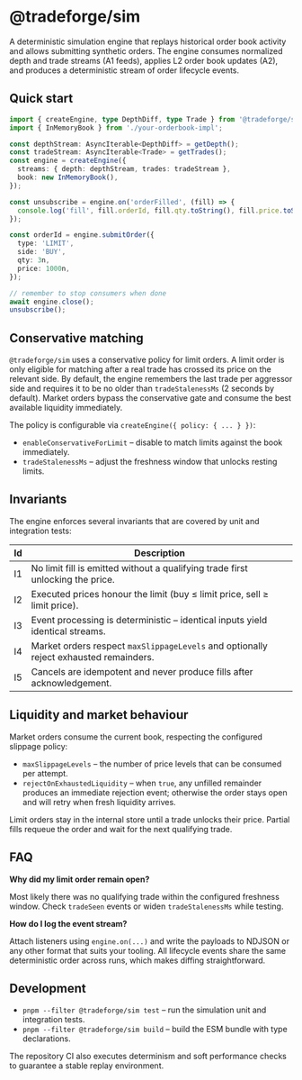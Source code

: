 # @tradeforge/sim

A deterministic simulation engine that replays historical order book activity and allows
submitting synthetic orders. The engine consumes normalized depth and trade streams
(A1 feeds), applies L2 order book updates (A2), and produces a deterministic stream of
order lifecycle events.

## Quick start

```ts
import { createEngine, type DepthDiff, type Trade } from '@tradeforge/sim';
import { InMemoryBook } from './your-orderbook-impl';

const depthStream: AsyncIterable<DepthDiff> = getDepth();
const tradeStream: AsyncIterable<Trade> = getTrades();
const engine = createEngine({
  streams: { depth: depthStream, trades: tradeStream },
  book: new InMemoryBook(),
});

const unsubscribe = engine.on('orderFilled', (fill) => {
  console.log('fill', fill.orderId, fill.qty.toString(), fill.price.toString());
});

const orderId = engine.submitOrder({
  type: 'LIMIT',
  side: 'BUY',
  qty: 3n,
  price: 1000n,
});

// remember to stop consumers when done
await engine.close();
unsubscribe();
```

## Conservative matching

`@tradeforge/sim` uses a conservative policy for limit orders. A limit order is only
eligible for matching after a real trade has crossed its price on the relevant side.
By default, the engine remembers the last trade per aggressor side and requires it to be
no older than `tradeStalenessMs` (2 seconds by default). Market orders bypass the
conservative gate and consume the best available liquidity immediately.

The policy is configurable via `createEngine({ policy: { ... } })`:

- `enableConservativeForLimit` – disable to match limits against the book immediately.
- `tradeStalenessMs` – adjust the freshness window that unlocks resting limits.

## Invariants

The engine enforces several invariants that are covered by unit and integration tests:

| Id  | Description                                                                           |
| --- | ------------------------------------------------------------------------------------- |
| I1  | No limit fill is emitted without a qualifying trade first unlocking the price.        |
| I2  | Executed prices honour the limit (buy ≤ limit price, sell ≥ limit price).             |
| I3  | Event processing is deterministic – identical inputs yield identical streams.         |
| I4  | Market orders respect `maxSlippageLevels` and optionally reject exhausted remainders. |
| I5  | Cancels are idempotent and never produce fills after acknowledgement.                 |

## Liquidity and market behaviour

Market orders consume the current book, respecting the configured slippage policy:

- `maxSlippageLevels` – the number of price levels that can be consumed per attempt.
- `rejectOnExhaustedLiquidity` – when `true`, any unfilled remainder produces an
  immediate rejection event; otherwise the order stays open and will retry when fresh
  liquidity arrives.

Limit orders stay in the internal store until a trade unlocks their price. Partial fills
requeue the order and wait for the next qualifying trade.

## FAQ

**Why did my limit order remain open?**

Most likely there was no qualifying trade within the configured freshness window. Check
`tradeSeen` events or widen `tradeStalenessMs` while testing.

**How do I log the event stream?**

Attach listeners using `engine.on(...)` and write the payloads to NDJSON or any other
format that suits your tooling. All lifecycle events share the same deterministic order
across runs, which makes diffing straightforward.

## Development

- `pnpm --filter @tradeforge/sim test` – run the simulation unit and integration tests.
- `pnpm --filter @tradeforge/sim build` – build the ESM bundle with type declarations.

The repository CI also executes determinism and soft performance checks to guarantee a
stable replay environment.
